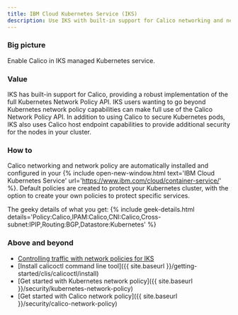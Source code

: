 ```yaml
---
title: IBM Cloud Kubernetes Service (IKS)
description: Use IKS with built-in support for Calico networking and network policy.
---
```


### Big picture

Enable Calico in IKS managed Kubernetes service.

### Value

IKS has built-in support for Calico, providing a robust implementation of the full Kubernetes Network Policy API. IKS users wanting to go beyond Kubernetes network policy capabilities can make full use of the Calico Network Policy API. In addition to using Calico to secure Kubernetes pods, IKS also uses Calico host endpoint capabilities to provide additional security for the nodes in your cluster.

### How to

Calico networking and network policy are automatically installed and configured in your {% include open-new-window.html text='IBM Cloud Kubernetes Service' url='https://www.ibm.com/cloud/container-service/' %}. Default policies are created to protect your Kubernetes cluster, with the option to create your own policies to protect specific services.

The geeky details of what you get:
{% include geek-details.html details='Policy:Calico,IPAM:Calico,CNI:Calico,Cross-subnet:IPIP,Routing:BGP,Datastore:Kubernetes' %}

### Above and beyond

- [Controlling traffic with network policies for IKS](https://cloud.ibm.com/docs/containers?topic=containers-network_policies)
- [Install calicoctl command line tool]({{ site.baseurl }}/getting-started/clis/calicoctl/install)
- [Get started with Kubernetes network policy]({{ site.baseurl }}/security/kubernetes-network-policy)
- [Get started with Calico network policy]({{ site.baseurl }}/security/calico-network-policy)
